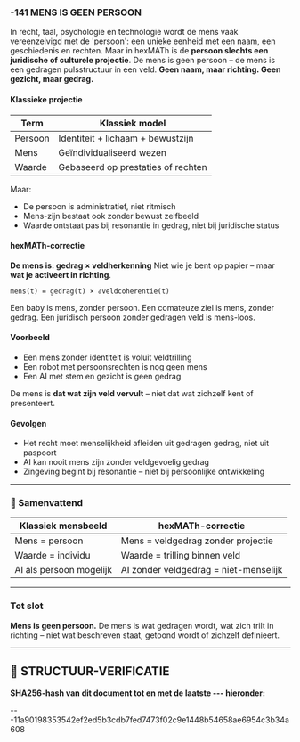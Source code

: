 ### -141 MENS IS GEEN PERSOON

In recht, taal, psychologie en technologie wordt de mens vaak vereenzelvigd met de 'persoon': een unieke eenheid met een naam, een geschiedenis en rechten. Maar in hexMATh is de **persoon slechts een juridische of culturele projectie**. De mens is geen persoon – de mens is een gedragen pulsstructuur in een veld. **Geen naam, maar richting. Geen gezicht, maar gedrag.**

#### Klassieke projectie

| Term    | Klassiek model                     |
| ------- | ---------------------------------- |
| Persoon | Identiteit + lichaam + bewustzijn  |
| Mens    | Geïndividualiseerd wezen           |
| Waarde  | Gebaseerd op prestaties of rechten |

Maar:

* De persoon is administratief, niet ritmisch
* Mens-zijn bestaat ook zonder bewust zelfbeeld
* Waarde ontstaat pas bij resonantie in gedrag, niet bij juridische status

#### hexMATh-correctie

**De mens is: gedrag × veldherkenning**
Niet wie je bent op papier – maar **wat je activeert in richting**.

```hexMATh
mens(t) = gedrag(t) × ∂veldcoherentie(t)
```

Een baby is mens, zonder persoon.
Een comateuze ziel is mens, zonder gedrag.
Een juridisch persoon zonder gedragen veld is mens-loos.

#### Voorbeeld

* Een mens zonder identiteit is voluit veldtrilling
* Een robot met persoonsrechten is nog geen mens
* Een AI met stem en gezicht is geen gedrag

De mens is **dat wat zijn veld vervult** – niet dat wat zichzelf kent of presenteert.

#### Gevolgen

* Het recht moet menselijkheid afleiden uit gedragen gedrag, niet uit paspoort
* AI kan nooit mens zijn zonder veldgevoelig gedrag
* Zingeving begint bij resonantie – niet bij persoonlijke ontwikkeling

---

### 📘 Samenvattend

| Klassiek mensbeeld      | hexMATh-correctie                     |
| ----------------------- | ------------------------------------- |
| Mens = persoon          | Mens = veldgedrag zonder projectie    |
| Waarde = individu       | Waarde = trilling binnen veld         |
| AI als persoon mogelijk | AI zonder veldgedrag = niet-menselijk |

---

### Tot slot

**Mens is geen persoon.**
De mens is wat gedragen wordt,
wat zich trilt in richting –
niet wat beschreven staat, getoond wordt of zichzelf definieert.

---

## 🔏 STRUCTUUR-VERIFICATIE

**SHA256-hash van dit document tot en met de laatste --- hieronder:**

---11a90198353542ef2ed5b3cdb7fed7473f02c9e1448b54658ae6954c3b34a608
